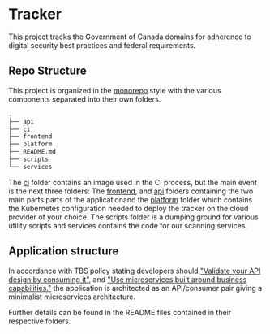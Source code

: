 # Tracker

This project tracks the Government of Canada domains for adherence to digital security best practices and federal requirements.

## Repo Structure

This project is organized in the [monorepo](https://en.wikipedia.org/wiki/Monorepo) style with the various components separated into their own folders.

```sh
.
├── api
├── ci
├── frontend
├── platform
├── README.md
├── scripts
└── services
```

The [ci](ci/README.md) folder contains an image used in the CI process, but the main event is the next three folders:
The [frontend](frontend/README.md), and [api](api/README.md) folders containing the two main parts parts of the applicationand the [platform](platform/README.md) folder which contains the Kubernetes configuration needed to deploy the tracker on the cloud provider of your choice. The scripts folder is a dumping ground for various utility scripts and services contains the code for our scanning services.

## Application structure

In accordance with TBS policy stating developers should ["Validate your API design by consuming it"](https://www.tbs-sct.gc.ca/pol/doc-eng.aspx?id=32604#claB.2.2.4), and ["Use microservices built around business capabilities."](https://www.tbs-sct.gc.ca/pol/doc-eng.aspx?id=32602#claA.2.3.10.2) the application is architected as an API/consumer pair giving a minimalist microservices architecture.

Further details can be found in the README files contained in their respective folders.
